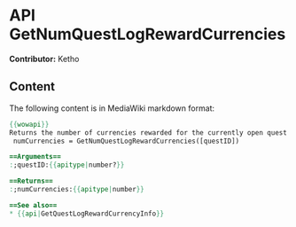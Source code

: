 # API GetNumQuestLogRewardCurrencies

**Contributor:** Ketho

## Content

The following content is in MediaWiki markdown format:

```mediawiki
{{wowapi}}
Returns the number of currencies rewarded for the currently open quest in the quest log, or for the provided questID
 numCurrencies = GetNumQuestLogRewardCurrencies([questID])

==Arguments==
:;questID:{{apitype|number?}}

==Returns==
:;numCurrencies:{{apitype|number}}

==See also==
* {{api|GetQuestLogRewardCurrencyInfo}}
```